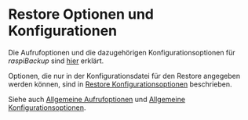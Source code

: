 # Restore Optionen und Konfigurationen

Die Aufrufoptionen und die dazugehörigen Konfigurationsoptionen
für *raspiBackup* sind [hier](restore-options.md) erklärt.

Optionen, die nur in der Konfigurationsdatei für den Restore angegeben
werden können, sind in [Restore Konfigurationsoptionen](restore-config-options.md) beschrieben.

Siehe auch [Allgemeine Aufrufoptionen](general-options.md) und [Allgemeine Konfigurationsoptionen](general-config-options.md).

[.status]: restructured

